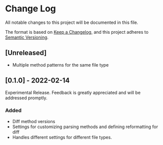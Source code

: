 # Change Log
All notable changes to this project will be documented in this file.

The format is based on [Keep a Changelog](https://keepachangelog.com/en/1.0.0/),
and this project adheres to [Semantic Versioning](https://semver.org/spec/v2.0.0.html).

## [Unreleased]
- Multiple method patterns for the same file type

## [0.1.0] - 2022-02-14
Experimental Release. Feedback is greatly appreciated and will be addressed promptly.
### Added
- Diff method versions
- Settings for customizing parsing methods and defining reformatting for diff
- Handles different settings for different file types. 
